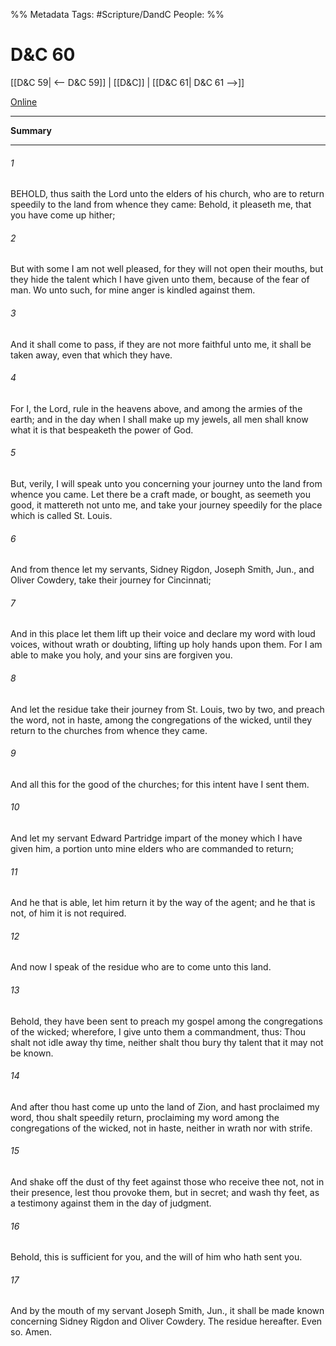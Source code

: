 %% Metadata
Tags: #Scripture/DandC
People: 
%%
# D&C 60
[[D&C 59| <-- D&C 59]] | [[D&C]] | [[D&C 61| D&C 61 -->]]

[Online](https://churchofjesuschrist.org/study/scriptures/dc-testament/dc/60?lang=eng)

---
__Summary__



---
###### 1
BEHOLD, thus saith the Lord unto the elders of his church, who are to return speedily to the land from whence they came: Behold, it pleaseth me, that you have come up hither;
###### 2
But with some I am not well pleased, for they will not open their mouths, but they hide the talent which I have given unto them, because of the fear of man. Wo unto such, for mine anger is kindled against them.
###### 3
And it shall come to pass, if they are not more faithful unto me, it shall be taken away, even that which they have.
###### 4
For I, the Lord, rule in the heavens above, and among the armies of the earth; and in the day when I shall make up my jewels, all men shall know what it is that bespeaketh the power of God.
###### 5
But, verily, I will speak unto you concerning your journey unto the land from whence you came. Let there be a craft made, or bought, as seemeth you good, it mattereth not unto me, and take your journey speedily for the place which is called St. Louis.
###### 6
And from thence let my servants, Sidney Rigdon, Joseph Smith, Jun., and Oliver Cowdery, take their journey for Cincinnati;
###### 7
And in this place let them lift up their voice and declare my word with loud voices, without wrath or doubting, lifting up holy hands upon them. For I am able to make you holy, and your sins are forgiven you.
###### 8
And let the residue take their journey from St. Louis, two by two, and preach the word, not in haste, among the congregations of the wicked, until they return to the churches from whence they came.
###### 9
And all this for the good of the churches; for this intent have I sent them.
###### 10
And let my servant Edward Partridge impart of the money which I have given him, a portion unto mine elders who are commanded to return;
###### 11
And he that is able, let him return it by the way of the agent; and he that is not, of him it is not required.
###### 12
And now I speak of the residue who are to come unto this land.
###### 13
Behold, they have been sent to preach my gospel among the congregations of the wicked; wherefore, I give unto them a commandment, thus: Thou shalt not idle away thy time, neither shalt thou bury thy talent that it may not be known.
###### 14
And after thou hast come up unto the land of Zion, and hast proclaimed my word, thou shalt speedily return, proclaiming my word among the congregations of the wicked, not in haste, neither in wrath nor with strife.
###### 15
And shake off the dust of thy feet against those who receive thee not, not in their presence, lest thou provoke them, but in secret; and wash thy feet, as a testimony against them in the day of judgment.
###### 16
Behold, this is sufficient for you, and the will of him who hath sent you.
###### 17
And by the mouth of my servant Joseph Smith, Jun., it shall be made known concerning Sidney Rigdon and Oliver Cowdery. The residue hereafter. Even so. Amen.





